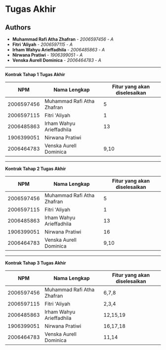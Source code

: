 # Tugas Akhir
## Authors
* **Muhammad Rafi Atha Zhafran** - *2006597456* - *A*
* **Fitri 'Aliyah** - *2006597115* - *A*
* **Irham Wahyu Arieffadhila** - *2006485863* - *A*
* **Nirwana Pratiwi** - *1906399051* - *A*
* **Venska Aurell Dominica** - *2006464783* - *A*

---
**Kontrak Tahap 1 Tugas Akhir**

| NPM | Nama Lengkap | Fitur yang akan diselesaikan  |
| ----------| --- | ---------- | 
| 2006597456 | Muhammad Rafi Atha Zhafran | 5 |
| 2006597115 | Fitri 'Aliyah | 1 |
| 2006485863 | Irham Wahyu Arieffadhila |13 |
| 1906399051 | Nirwana Pratiwi | |
| 2006464783 | Venska Aurell Dominica |9,10 |

---
**Kontrak Tahap 2 Tugas Akhir**

| NPM | Nama Lengkap | Fitur yang akan diselesaikan  |
| ----------| --- | ---------- | 
| 2006597456 | Muhammad Rafi Atha Zhafran | 5 |
| 2006597115 | Fitri 'Aliyah | 1 |
| 2006485863 | Irham Wahyu Arieffadhila | 13 |
| 1906399051 | Nirwana Pratiwi | 16 |
| 2006464783 | Venska Aurell Dominica | 9,10 |

---
**Kontrak Tahap 3 Tugas Akhir**

| NPM | Nama Lengkap | Fitur yang akan diselesaikan  |
| ----------| --- | ---------- | 
| 2006597456 | Muhammad Rafi Atha Zhafran | 6,7,8 |
| 2006597115 | Fitri 'Aliyah | 2,3,4 |
| 2006485863 | Irham Wahyu Arieffadhila | 12,15,19 |
| 1906399051 | Nirwana Pratiwi | 16,17,18 |
| 2006464783 | Venska Aurell Dominica | 11,14 |
